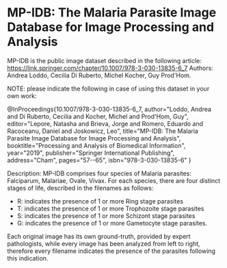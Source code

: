 # MP-IDB: The Malaria Parasite Image Database for Image Processing and Analysis
MP-IDB is the public image dataset described in the following article: https://link.springer.com/chapter/10.1007/978-3-030-13835-6_7
Authors: Andrea Loddo, Cecilia Di Ruberto, Michel Kocher, Guy Prod'Hom.

NOTE: please indicate the following in case of using this dataset in your own work:

@InProceedings{10.1007/978-3-030-13835-6_7,
author="Loddo, Andrea
and Di Ruberto, Cecilia
and Kocher, Michel
and Prod'Hom, Guy",
editor="Lepore, Natasha
and Brieva, Jorge
and Romero, Eduardo
and Racoceanu, Daniel
and Joskowicz, Leo",
title="MP-IDB: The Malaria Parasite Image Database for Image Processing and Analysis",
booktitle="Processing and Analysis of Biomedical Information",
year="2019",
publisher="Springer International Publishing",
address="Cham",
pages="57--65",
isbn="978-3-030-13835-6"
}

Description: 
MP-IDB comprises four species of Malaria parasites: Falciparum, Malariae, Ovale, Vivax. 
For each species, there are four distinct stages of life, described in the filenames as follows:
- R: indicates the presence of 1 or more Ring stage parasites
- T: indicates the presence of 1 or more Trophozoite stage parasites
- S: indicates the presence of 1 or more Schizont stage parasites
- G: indicates the presence of 1 or more Gametocyte stage parasites.

Each original image has its own ground-truth, provided by expert pathologists, while every image has been analyzed from left to right, therefore every filename indicates the presence of the parasites following this indication.
